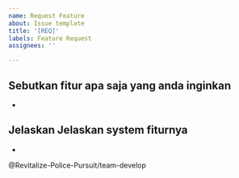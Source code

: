 ```yaml
---
name: Request Feature
about: Issue template
title: '[REQ]'
labels: Feature Request
assignees: ''

---
```


## Sebutkan fitur apa saja yang anda inginkan
-


## Jelaskan Jelaskan system fiturnya
-

@Revitalize-Police-Pursuit/team-develop
